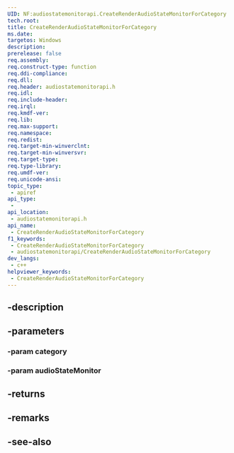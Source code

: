 ```yaml
---
UID: NF:audiostatemonitorapi.CreateRenderAudioStateMonitorForCategory
tech.root: 
title: CreateRenderAudioStateMonitorForCategory
ms.date: 
targetos: Windows
description: 
prerelease: false
req.assembly: 
req.construct-type: function
req.ddi-compliance: 
req.dll: 
req.header: audiostatemonitorapi.h
req.idl: 
req.include-header: 
req.irql: 
req.kmdf-ver: 
req.lib: 
req.max-support: 
req.namespace: 
req.redist: 
req.target-min-winverclnt: 
req.target-min-winversvr: 
req.target-type: 
req.type-library: 
req.umdf-ver: 
req.unicode-ansi: 
topic_type:
 - apiref
api_type:
 - 
api_location:
 - audiostatemonitorapi.h
api_name:
 - CreateRenderAudioStateMonitorForCategory
f1_keywords:
 - CreateRenderAudioStateMonitorForCategory
 - audiostatemonitorapi/CreateRenderAudioStateMonitorForCategory
dev_langs:
 - c++
helpviewer_keywords:
 - CreateRenderAudioStateMonitorForCategory
---
```


## -description

## -parameters

### -param category

### -param audioStateMonitor

## -returns

## -remarks

## -see-also

